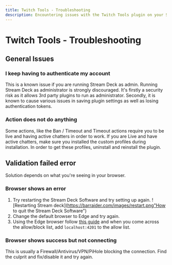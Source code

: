 ```yaml
---
title: Twitch Tools - Troubleshooting
description: Encountering issues with the Twitch Tools plugin on your Stream Deck? Our troubleshooting guide has the answers. Find solutions to common problems and get your setup back on track with BarRaider's plugin documentation.
---
```


# Twitch Tools - Troubleshooting

## General Issues

### I keep having to authenticate my account
This is a known issue if you are running Stream Deck as admin. Running Stream Deck as administrator is strongly discouraged. It's firstly a security risk as it allows 3rd party plugins to run as administrator. Secondly, it is known to cause various issues in saving plugin settings as well as losing authentication tokens.

### Action does not do anything
Some actions, like the Ban / Timeout and Timeout actions require you to be live and having active chatters in order to work.
If you are Live and have active chatters, make sure you installed the custom profiles during installation. In order to get these profiles, uninstall and reinstall the plugin.

## Validation failed error
Solution depends on what you're seeing in your browser.

### Browser shows an error
1. Try restarting the Stream Deck Software and try setting up again.
![Restarting Stream deck](https://barraider.com/images/restart.png"How to quit the Stream Deck Software")
1. Change the default browser to Edge and try again.
2. Using the Edge browser follow [this guide](https://www.whatismybrowser.com/guides/how-to-enable-javascript/edge) and when you come across the allow/block list, add `localhost:4201` to the allow list.

### Browser shows success but not connecting
This is usually a Firewall/Antivirus/VPN/PiHole blocking the connection. Find the culprit and fix/disable it and try again.